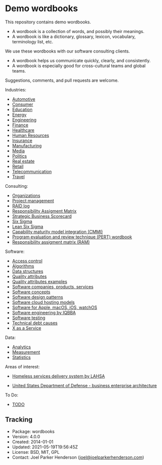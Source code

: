 # Demo wordbooks

This repository contains demo wordbooks.

  * A wordbook is a collection of words, and possibly their meanings.
  * A wordbook is like a dictionary, glossary, lexicon, vocabulary, terminology list, etc.

We use these wordbooks with our software consulting clients.

  * A wordbook helps us communicate quickly, clearly, and consistently.
  * A wordbook is especially good for cross-cultural teams and global teams.

Suggestions, comments, and pull requests are welcome.

Industries:

  * [Automotive](doc/automotive/index.md)
  * [Consumer](doc/consumer/index.md)
  * [Education](doc/education/index.md)
  * [Energy](doc/energy/index.md)
  * [Engineering](doc/engineering/index.md)
  * [Finance](doc/finance/index.md)
  * [Healthcare](doc/healthcare/index.md)
  * [Human Resources](doc/human-resources/index.md)
  * [Insurance](doc/insurance/index.md)
  * [Manufacturing](doc/manufacturing/index.md)
  * [Media](doc/media/index.md)
  * [Politics](doc/politics/index.md)
  * [Real estate](doc/real-estate/index.md)
  * [Retail](doc/retail/index.md)
  * [Telecommunication](doc/telecommunication/index.md)
  * [Travel](doc/travel/index.md)

Consulting:

  * [Organizations](doc/organizations/index.md)
  * [Project management](doc/project-management/index.md)
  * [RAID log](doc/raid-log/index.md)
  * [Responsibility Assigment Matrix](doc/responsibility-assignment-matrix/index.md)
  * [Strategic Business Scorecard](doc/strategic-business-scorecard/index.md)
  * [Six Sigma](doc/six-sigma/index.md)
  * [Lean Six Sigma](doc/lean-six-sigma/index.md)
  * [Capability maturity model integration (CMMI)](doc/capability-maturity-model-integration/index.md)
  * [Program evaluation and review technique (PERT) wordbook](doc/program-evaluation-and-review-technique/index.md)
  * [Responsibility assigment matrix (RAM)](doc/responsibility-assigment-matrix/index.md)

Software:

  * [Access control](doc/access-control/index.md)
  * [Algorithms](doc/algorithms/index.md)
  * [Data structures](doc/data-structures/index.md)
  * [Quality attributes](doc/quality-attributes/index.md)
  * [Quality attributes examples](doc/quality-attributes-examples/index.md)
  * [Software companies, products, services](doc/software-companies-products-services/index.md)
  * [Software concepts](doc/software/index.md)
  * [Software design patterns](doc/software-design-patterns/index.md)
  * [Software cloud hosting models](doc/software-cloud-hosting-models/index.md)
  * [Software for Apple, macOS, iOS, watchOS](doc/software-for-apple-macos-ios-watchos/index.md)
  * [Software engineering by IQBBA](doc/software-engineering-by-iqbba/index.md)
  * [Software testing](doc/software-testing/index.md)
  * [Technical debt causes](doc/software-technical-debt-causes/index.md)
  * [X as a Service](doc/x-as-a-service/index.md)

Data:

  * [Analytics](doc/analytics/index.md)
  * [Measurement](doc/measurement/index.md)
  * [Statistics](doc/statistics/index.md)

Areas of interest:

  * [Homeless services delivery system by LAHSA](doc/homeless-services-delivery-system-by-lahsa/index.md)

  * [United States Department of Defense - business enterprise architecture](united-states-department-of-defense/business-enterprise-architecture/index.md)

To Do:

  * [TODO](doc/todo/index.md)

## Tracking

* Package: wordbooks
* Version: 4.0.0
* Created: 2014-01-01
* Updated: 2021-05-19T19:56:45Z
* License: BSD, MIT, GPL
* Contact: Joel Parker Henderson (joel@joelparkerhenderson.com)

